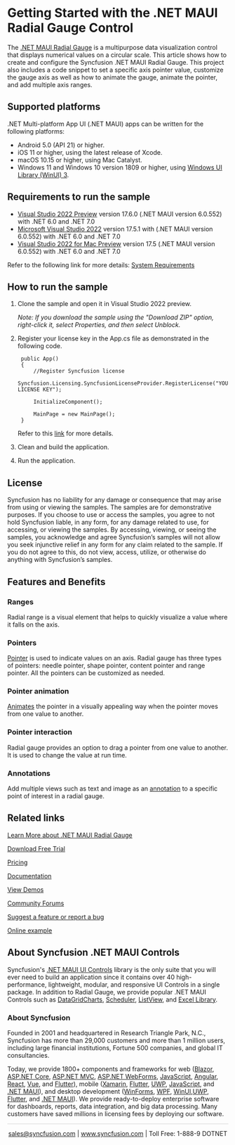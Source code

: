 # Getting Started with the .NET MAUI Radial Gauge Control

The [.NET MAUI Radial Gauge](https://www.syncfusion.com/maui-controls/maui-radial-gauge?utm_source=github&utm_medium=listing&utm_campaign=maui-radial-gauge-github-samples) is a multipurpose data visualization control that displays numerical values on a circular scale. This article shows how to create and configure the Syncfusion .NET MAUI Radial Gauge. This project also includes a code snippet to set a specific axis pointer value, customize the gauge axis as well as how to animate the gauge, animate the pointer, and add multiple axis ranges. 

## Supported platforms

.NET Multi-platform App UI (.NET MAUI) apps can be written for the following platforms:

* Android 5.0 (API 21) or higher.
* iOS 11 or higher, using the latest release of Xcode.
* macOS 10.15 or higher, using Mac Catalyst.
* Windows 11 and Windows 10 version 1809 or higher, using [Windows UI Library (WinUI) 3](https://learn.microsoft.com/en-us/windows/apps/winui/winui3/).

## Requirements to run the sample

* [Visual Studio 2022 Preview](https://learn.microsoft.com/en-us/visualstudio/releases/2022/release-notes-preview) version 17.6.0 (.NET MAUI version 6.0.552) with .NET 6.0 and .NET 7.0
* [Microsoft Visual Studio 2022](https://learn.microsoft.com/en-us/visualstudio/releases/2022/release-notes) version 17.5.1 with (.NET MAUI version 6.0.552) with .NET 6.0 and .NET 7.0
* [Visual Studio 2022 for Mac Preview](https://visualstudio.microsoft.com/vs/mac/preview/) version 17.5 (.NET MAUI version 6.0.552) with .NET 6.0 and .NET 7.0

Refer to the following link for more details: [System Requirements](https://help.syncfusion.com/maui/system-requirements)

## How to run the sample

1. Clone the sample and open it in Visual Studio 2022 preview.

   *Note: If you download the sample using the "Download ZIP" option, right-click it, select Properties, and then select Unblock.*

2. Register your license key in the App.cs file as demonstrated in the following code.

		public App()
		{
			//Register Syncfusion license
			Syncfusion.Licensing.SyncfusionLicenseProvider.RegisterLicense("YOUR LICENSE KEY");
		
			InitializeComponent();
		
			MainPage = new MainPage();
		}
		
	Refer to this [link](https://help.syncfusion.com/maui/licensing/overview) for more details.

3. Clean and build the application.

4. Run the application.

## License

Syncfusion has no liability for any damage or consequence that may arise from using or viewing the samples. The samples are for demonstrative purposes. If you choose to use or access the samples, you agree to not hold Syncfusion liable, in any form, for any damage related to use, for accessing, or viewing the samples. By accessing, viewing, or seeing the samples, you acknowledge and agree Syncfusion’s samples will not allow you seek injunctive relief in any form for any claim related to the sample. If you do not agree to this, do not view, access, utilize, or otherwise do anything with Syncfusion’s samples.

## Features and Benefits

### Ranges
Radial range is a visual element that helps to quickly visualize a value where it falls on the axis.

### Pointers 
[Pointer](https://help.syncfusion.com/maui/radial-gauge/pointers?utm_source=github&utm_medium=listing&utm_campaign=maui-radial-gauge-github-samples) is used to indicate values on an axis. Radial gauge has three types of pointers: needle pointer, shape pointer, content pointer and range pointer. All the pointers can be customized as needed.

### Pointer animation 
[Animates](https://help.syncfusion.com/maui/radial-gauge/animation) the pointer in a visually appealing way when the pointer moves from one value to another.

### Pointer interaction
Radial gauge provides an option to drag a pointer from one value to another. It is used to change the value at run time.

### Annotations
Add multiple views such as text and image as an [annotation](https://help.syncfusion.com/maui/radial-gauge/annotation?utm_source=github&utm_medium=listing&utm_campaign=maui-radial-gauge-github-samples) to a specific point of interest in a radial gauge.

## Related links
[Learn More about .NET MAUI Radial Gauge](https://www.syncfusion.com/maui-controls/maui-radial-gauge?utm_source=github&utm_medium=listing&utm_campaign=maui-radial-gauge-github-samples)

[Download Free Trial](https://www.syncfusion.com/downloads/maui?utm_source=github&utm_medium=listing&utm_campaign=maui-radial-gauge-github-samples)

[Pricing](https://www.syncfusion.com/sales/teamlicense?utm_source=github&utm_medium=listing&utm_campaign=maui-radial-gauge-github-samples)

[Documentation](https://help.syncfusion.com/maui/radial-gauge/getting-started?utm_source=github&utm_medium=listing&utm_campaign=maui-radial-gauge-github-samples)

[View Demos](https://github.com/SyncfusionExamples/getting-started-with-the-dotnet-maui-radial-gauge-control?utm_source=github&utm_medium=listing&utm_campaign=maui-radial-gauge-github-samples)

[Community Forums](https://www.syncfusion.com/forums/maui?utm_source=github&utm_medium=listing&utm_campaign=maui-radial-gauge-github-samples)

[Suggest a feature or report a bug](https://www.syncfusion.com/feedback/maui?utm_source=github&utm_medium=listing&utm_campaign=maui-radial-gauge-github-samples)

[Online example](https://github.com/syncfusion/maui-demos/tree/master/MAUI/Gauges/SampleBrowser.Maui.Gauges/Samples/RadialGauge?utm_source=github&utm_medium=listing&utm_campaign=maui-radial-gauge-github-samples)

## About Syncfusion .NET MAUI Controls

Syncfusion's [.NET MAUI UI Controls](https://www.syncfusion.com/maui-controls?utm_source=github&utm_medium=listing&utm_campaign=maui-radial-gauge-github-samples) library is the only suite that you will ever need to build an application since it contains over 40 high-performance, lightweight, modular, and responsive UI Controls in a single package. In addition to Radial Gauge, we provide popular .NET MAUI Controls such as [DataGrid](https://www.syncfusion.com/maui-controls/maui-datagrid?utm_source=github&utm_medium=listing&utm_campaign=maui-radial-gauge-github-samples)[Charts](https://www.syncfusion.com/maui-controls/maui-cartesian-charts?utm_source=github&utm_medium=listing&utm_campaign=maui-radial-gauge-github-samples), [Scheduler](https://www.syncfusion.com/maui-controls/maui-scheduler?utm_source=github&utm_medium=listing&utm_campaign=maui-radial-gauge-github-samples), [ListView](https://www.syncfusion.com/maui-controls/maui-listview?utm_source=github&utm_medium=listing&utm_campaign=maui-radial-gauge-github-samples), and [Excel Library](https://www.syncfusion.com/document-processing/excel-framework/maui?utm_source=github&utm_medium=listing&utm_campaign=maui-radial-gauge-github-samples).

### About Syncfusion
Founded in 2001 and headquartered in Research Triangle Park, N.C., Syncfusion has more than 29,000 customers and more than 1 million users, including large financial institutions, Fortune 500 companies, and global IT consultancies.

Today, we provide 1800+ components and frameworks for web ([Blazor](https://www.syncfusion.com/blazor-components?utm_source=github&utm_medium=listing&utm_campaign=maui-radial-gauge-github-samples), [ASP.NET Core](https://www.syncfusion.com/aspnet-core-ui-controls?utm_source=github&utm_medium=listing&utm_campaign=maui-radial-gauge-github-samples), [ASP.NET MVC](https://www.syncfusion.com/aspnet-mvc-ui-controls?utm_source=github&utm_medium=listing&utm_campaign=maui-radial-gauge-github-samples), [ASP.NET WebForms](https://www.syncfusion.com/jquery/aspnet-webforms-ui-controls?utm_source=github&utm_medium=listing&utm_campaign=maui-radial-gauge-github-samples), [JavaScript](https://www.syncfusion.com/javascript-ui-controls?utm_source=github&utm_medium=listing&utm_campaign=maui-radial-gauge-github-samples), [Angular](https://www.syncfusion.com/angular-components?utm_source=github&utm_medium=listing&utm_campaign=maui-radial-gauge-github-samples), [React](https://www.syncfusion.com/react-components?utm_source=github&utm_medium=listing&utm_campaign=maui-radial-gauge-github-samples), [Vue](https://www.syncfusion.com/vue-components?utm_source=github&utm_medium=listing&utm_campaign=maui-radial-gauge-github-samples), and [Flutter](https://www.syncfusion.com/flutter-widgets?utm_source=github&utm_medium=listing&utm_campaign=maui-radial-gauge-github-samples)), mobile ([Xamarin](https://www.syncfusion.com/xamarin-ui-controls?utm_source=github&utm_medium=listing&utm_campaign=maui-radial-gauge-github-samples), [Flutter](https://www.syncfusion.com/flutter-widgets?utm_source=github&utm_medium=listing&utm_campaign=maui-radial-gauge-github-samples), [UWP](https://www.syncfusion.com/uwp-ui-controls?utm_source=github&utm_medium=listing&utm_campaign=maui-radial-gauge-github-samples), [JavaScript](https://www.syncfusion.com/javascript-ui-controls?utm_source=github&utm_medium=listing&utm_campaign=maui-radial-gauge-github-samples), and [.NET MAUI](https://www.syncfusion.com/maui-controls?utm_source=github&utm_medium=listing&utm_campaign=maui-radial-gauge-github-samples)), and desktop development ([WinForms](https://www.syncfusion.com/winforms-ui-controls?utm_source=github&utm_medium=listing&utm_campaign=maui-radial-gauge-github-samples), [WPF](https://www.syncfusion.com/wpf-controls?utm_source=github&utm_medium=listing&utm_campaign=maui-radial-gauge-github-samples), [WinUI](https://www.syncfusion.com/winui-controls?utm_source=github&utm_medium=listing&utm_campaign=maui-radial-gauge-github-samples),[UWP](https://www.syncfusion.com/uwp-ui-controls?utm_source=github&utm_medium=listing&utm_campaign=maui-radial-gauge-github-samples), [Flutter](https://www.syncfusion.com/flutter-widgets?utm_source=github&utm_medium=listing&utm_campaign=maui-radial-gauge-github-samples), and [.NET MAUI](https://www.syncfusion.com/maui-controls?utm_source=github&utm_medium=listing&utm_campaign=maui-radial-gauge-github-samples)). We provide ready-to-deploy enterprise software for dashboards, reports, data integration, and big data processing. Many customers have saved millions in licensing fees by deploying our software.

<hr style="height:0.3px;border:none;color:lightgrey;background-color:lightgrey;" />

<p align="center">
<a href="mailto:sales@syncfusion.com?Subject=Syncfusion .NET MAUI Radial Gauge - GitHub" target="_top">sales@syncfusion.com</a> | <a href="https://www.syncfusion.com?utm_source=github&utm_medium=listing&utm_campaign=maui-radial-gauge-github-samples">www.syncfusion.com</a> | Toll Free: 1-888-9 DOTNET <br>
</p>